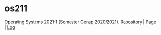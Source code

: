 # os211
Operating Systems 2021-1 (Semester Genap 2020/2021).
[Repository](https://github.com/freezetabs/os211) | [Page](https://freezetabs.github.io/os211/) | [Log](https://github.com/freezetabs/os211/blob/master/TXT/mylog.txt)
